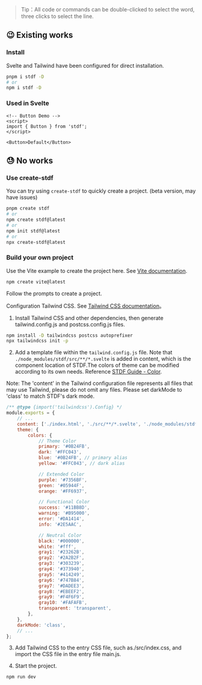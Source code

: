 > Tip：All code or commands can be double-clicked to select the word, three clicks to select the line.

## 😉 Existing works

### Install

Svelte and Tailwind have been configured for direct installation.

```bash
pnpm i stdf -D
# or
npm i stdf -D
```

### Used in Svelte

```svelte
<!-- Button Demo -->
<script>
import { Button } from 'stdf';
</script>

<Button>Default</Button>
```

## 😓 No works

### Use create-stdf

You can try using `create-stdf` to quickly create a project. (beta version, may have issues)

```bash
pnpm create stdf
# or
npm create stdf@latest
# or
npm init stdf@latest
# or
npx create-stdf@latest
```

### Build your own project

Use the Vite example to create the project here. See [Vite documentation](https://vitejs.dev/guide/#scaffolding-your-first-vite-project).

```sh
npm create vite@latest
```

Follow the prompts to create a project.

Configuration Tailwind CSS. See [Tailwind CSS documentation](https://tailwindcss.com/docs/guides/vite)。

1. Install Tailwind CSS and other dependencies, then generate tailwind.config.js and postcss.config.js files.

```sh
npm install -D tailwindcss postcss autoprefixer
npx tailwindcss init -p
```

2. Add a template file within the `tailwind.config.js` file. Note that `./node_modules/stdf/src/**/*.svelte` is added in content, which is the component location of STDF.The colors of theme can be modified according to its own needs. Reference [STDF Guide - Color](/#/Guide?nav=color).

Note: The 'content' in the Tailwind configuration file represents all files that may use Tailwind, please do not omit any files. Please set darkMode to 'class' to match STDF's dark mode.

```javascript
/** @type {import('tailwindcss').Config} */
module.exports = {
    // ...
    content: ['./index.html', './src/**/*.svelte', './node_modules/stdf/src/**/*.svelte'],
    theme: {
        colors: {
            // Theme Color
            primary: '#0B24FB',
            dark: '#FFC043',
            blue: '#0B24FB', // primary alias
            yellow: '#FFC043', // dark alias

            // Extended Color
            purple: '#7356BF',
            green: '#05944F',
            orange: '#FF6937',

            // Functional Color
            success: '#11BB8D',
            warning: '#B95000',
            error: '#DA1414',
            info: '#2E5AAC',

            // Neutral Color
            black: '#000000',
            white: '#fff',
            gray1: '#23262B',
            gray2: '#2A2B2F',
            gray3: '#303239',
            gray4: '#373940',
            gray5: '#414249',
            gray6: '#747B84',
            gray7: '#DADEE3',
            gray8: '#EBEEF2',
            gray9: '#F4F6F9',
            gray10: '#FAFAFB',
            transparent: 'transparent',
        },
    },
    darkMode: 'class',
    // ...
};
```

3. Add Tailwind CSS to the entry CSS file, such as./src/index.css, and import the CSS file in the entry file main.js.

4. Start the project.

```sh
npm run dev
```
